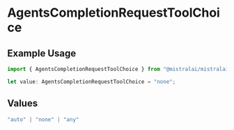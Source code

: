 # AgentsCompletionRequestToolChoice

## Example Usage

```typescript
import { AgentsCompletionRequestToolChoice } from "@mistralai/mistralai/models/components";

let value: AgentsCompletionRequestToolChoice = "none";
```

## Values

```typescript
"auto" | "none" | "any"
```